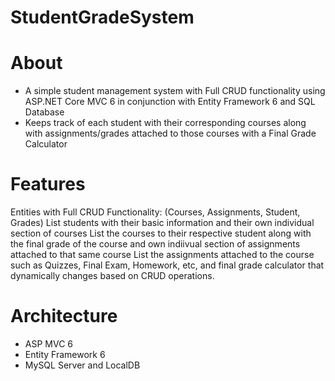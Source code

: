 # StudentGradeSystem

# About
- A simple student management system with Full CRUD functionality using ASP.NET Core MVC 6 in conjunction with Entity Framework 6 and SQL Database
- Keeps track of each student with their corresponding courses along with assignments/grades attached to those courses with a Final Grade Calculator

# Features
Entities with Full CRUD Functionality: (Courses, Assignments, Student, Grades)
List students with their basic information and their own individual section of courses
List the courses to their respective student along with the final grade of the course and own indiivual section of assignments attached to that same course
List the assignments attached to the course such as Quizzes, Final Exam, Homework, etc, and final grade calculator that dynamically changes based on CRUD operations.  

# Architecture 
* ASP MVC 6
* Entity Framework 6
* MySQL Server and LocalDB
       
